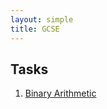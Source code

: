 ```yaml
---
layout: simple
title: GCSE
---
```


## Tasks

1. [Binary Arithmetic](resources/Binary_arithmetic.xlsx)

